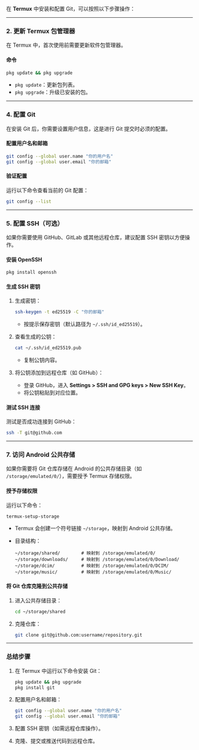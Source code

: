 

在 **Termux** 中安装和配置 Git，可以按照以下步骤操作：

---

### **2. 更新 Termux 包管理器**

在 Termux 中，首次使用前需要更新软件包管理器。

#### **命令**

```bash
pkg update && pkg upgrade
```

- `pkg update`：更新包列表。
- `pkg upgrade`：升级已安装的包。

---

### **4. 配置 Git**

在安装 Git 后，你需要设置用户信息，这是进行 Git 提交时必须的配置。

#### **配置用户名和邮箱**

```bash
git config --global user.name "你的用户名"
git config --global user.email "你的邮箱"
```

#### **验证配置**

运行以下命令查看当前的 Git 配置：

```bash
git config --list
```
---

### **5. 配置 SSH（可选）**

如果你需要使用 GitHub、GitLab 或其他远程仓库，建议配置 SSH 密钥以方便操作。

#### **安装 OpenSSH**

```bash
pkg install openssh
```

#### **生成 SSH 密钥**

1. 生成密钥：
    
    ```bash
    ssh-keygen -t ed25519 -C "你的邮箱"
    ```
    
    - 按提示保存密钥（默认路径为 `~/.ssh/id_ed25519`）。
2. 查看生成的公钥：
    
    ```bash
    cat ~/.ssh/id_ed25519.pub
    ```
    
    - 复制公钥内容。
3. 将公钥添加到远程仓库（如 GitHub）：
    
    - 登录 GitHub，进入 **Settings > SSH and GPG keys > New SSH Key**。
    - 将公钥粘贴到对应位置。

#### **测试 SSH 连接**

测试是否成功连接到 GitHub：

```bash
ssh -T git@github.com
```
---

### **7. 访问 Android 公共存储**

如果你需要将 Git 仓库存储在 Android 的公共存储目录（如 `/storage/emulated/0/`），需要授予 Termux 存储权限。

#### **授予存储权限**

运行以下命令：

```bash
termux-setup-storage
```

- Termux 会创建一个符号链接 `~/storage`，映射到 Android 公共存储。
- 目录结构：
    
    ```
    ~/storage/shared/        # 映射到 /storage/emulated/0/
    ~/storage/downloads/     # 映射到 /storage/emulated/0/Download/
    ~/storage/dcim/          # 映射到 /storage/emulated/0/DCIM/
    ~/storage/music/         # 映射到 /storage/emulated/0/Music/
    ```
    

#### **将 Git 仓库克隆到公共存储**

1. 进入公共存储目录：
    
    ```bash
    cd ~/storage/shared
    ```
    
2. 克隆仓库：
    
    ```bash
    git clone git@github.com:username/repository.git
    ```

---

### **总结步骤**

1. 在 Termux 中运行以下命令安装 Git：
    
    ```bash
    pkg update && pkg upgrade
    pkg install git
    ```
    
2. 配置用户名和邮箱：
    
    ```bash
    git config --global user.name "你的用户名"
    git config --global user.email "你的邮箱"
    ```
    
3. 配置 SSH 密钥（如需远程仓库操作）。
    
4. 克隆、提交或推送代码到远程仓库。
    